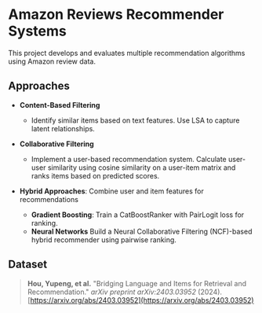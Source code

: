 # Amazon Reviews Recommender Systems

This project develops and evaluates multiple recommendation algorithms using Amazon review data.

## Approaches

- **Content-Based Filtering**
  - Identify similar items based on text features. Use LSA to capture latent relationships.

- **Collaborative Filtering**
  - Implement a user-based recommendation system. Calculate user-user similarity using cosine similarity on a user-item matrix and ranks items based on predicted scores.

- **Hybrid Approaches**: Combine user and item features for recommendations
  - **Gradient Boosting**: Train a CatBoostRanker with PairLogit loss for ranking.
  - **Neural Networks** Build a Neural Collaborative Filtering (NCF)-based hybrid recommender using pairwise ranking.

## Dataset

> **Hou, Yupeng, et al.** "Bridging Language and Items for Retrieval and Recommendation." *arXiv preprint arXiv:2403.03952* (2024).  
> [https://arxiv.org/abs/2403.03952](https://arxiv.org/abs/2403.03952)
